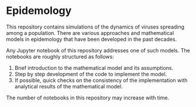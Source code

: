 # Epidemology

This repository contains simulations of the dynamics of viruses spreading among a population. 
There are various approaches and mathematical models in epidemology that have been developed in the past decades. 

Any Jupyter notebook of this repository addresses one of such models. The notebooks are roughly structured as follows: 
1) Brief introduction to the mathematical model and its assumptions. 
2) Step by step development of the code to implement the model. 
3) If possible, quick checks on the consistency of the implementation with analytical results of the mathematical model. 

The number of notebooks in this repository may increase with time. 
